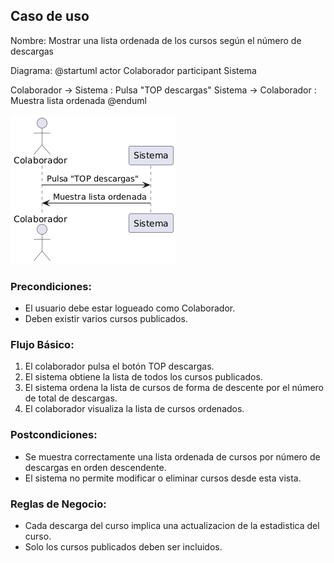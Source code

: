 ﻿## Caso de uso
Nombre: Mostrar una lista ordenada de los cursos según el número de descargas

Diagrama:
@startuml
actor Colaborador
participant Sistema

Colaborador -> Sistema : Pulsa "TOP descargas"
Sistema -> Colaborador : Muestra lista ordenada
@enduml

![alt text](imagen-17.png)

### Precondiciones:
- El usuario debe estar logueado como Colaborador.
- Deben existir varios cursos publicados.

### Flujo Básico:
1. El colaborador pulsa el botón TOP descargas.
2. El sistema obtiene la lista de todos los cursos publicados.
3. El sistema ordena la lista de cursos de forma de descente por el número de total de descargas.
4. El colaborador visualiza la lista de cursos ordenados.

### Postcondiciones:
- Se muestra correctamente una lista ordenada de cursos por número de descargas en orden descendente.
- El sistema no permite modificar o eliminar cursos desde esta vista.

### Reglas de Negocio:
- Cada descarga del curso implica una actualizacion de la estadistica del curso.
- Solo los cursos publicados deben ser incluidos.


